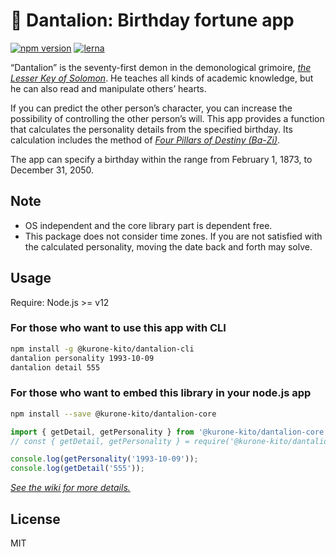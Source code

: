 # 🦁 Dantalion: Birthday fortune app

[![npm version](https://badge.fury.io/js/%40kurone-kito%2Fdantalion-cli.svg)](https://badge.fury.io/js/%40kurone-kito%2Fdantalion-cli)
[![lerna](https://img.shields.io/badge/maintained%20with-lerna-cc00ff.svg)](https://lerna.js.org/)

“Dantalion” is the seventy-first demon in the demonological grimoire, _[the Lesser Key of Solomon](https://en.wikipedia.org/wiki/The_Lesser_Key_of_Solomon)_. He teaches all kinds of academic knowledge, but he can also read and manipulate others’ hearts.

If you can predict the other person’s character, you can increase the possibility of controlling the other person’s will. This app provides a function that calculates the personality details from the specified birthday. Its calculation includes the method of _[Four Pillars of Destiny (Ba-Zi)](https://en.wikipedia.org/wiki/Four_Pillars_of_Destiny)_.

The app can specify a birthday within the range from February 1, 1873, to December 31, 2050.

## Note

- OS independent and the core library part is dependent free.
- This package does not consider time zones. If you are not satisfied with
  the calculated personality, moving the date back and forth may solve.

## Usage

Require: Node.js >= v12

### For those who want to use this app with CLI

```sh
npm install -g @kurone-kito/dantalion-cli
dantalion personality 1993-10-09
dantalion detail 555
```

### For those who want to embed this library in your node.js app

```sh
npm install --save @kurone-kito/dantalion-core
```

```ts
import { getDetail, getPersonality } from '@kurone-kito/dantalion-core';
// const { getDetail, getPersonality } = require('@kurone-kito/dantalion-core');

console.log(getPersonality('1993-10-09'));
console.log(getDetail('555'));
```

_[See the wiki for more details.](https://github.com/kurone-kito/dantalion/wiki)_

## License

MIT
